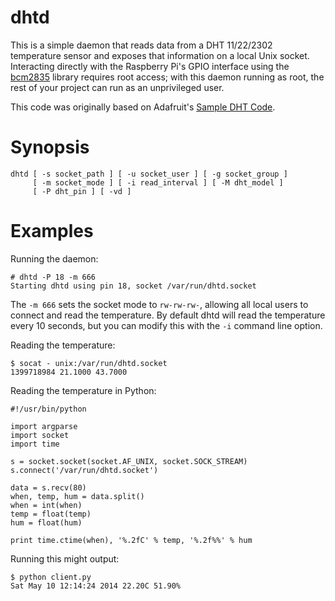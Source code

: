 dhtd
====

This is a simple daemon that reads data from a DHT 11/22/2302
temperature sensor and exposes that information on a local Unix
socket.  Interacting directly with the Raspberry Pi's GPIO interface
using the [bcm2835][] library requires root access; with this daemon
running as root, the rest of your project can run as an unprivileged
user.

This code was originally based on Adafruit's [Sample DHT Code][ada].

Synopsis
========

    dhtd [ -s socket_path ] [ -u socket_user ] [ -g socket_group ]
         [ -m socket_mode ] [ -i read_interval ] [ -M dht_model ]
         [ -P dht_pin ] [ -vd ]

Examples
========

Running the daemon:

    # dhtd -P 18 -m 666
    Starting dhtd using pin 18, socket /var/run/dhtd.socket

The `-m 666` sets the socket mode to `rw-rw-rw-`, allowing all local
users to connect and read the temperature.  By default dhtd will read
the temperature every 10 seconds, but you can modify this with the
`-i` command line option.

Reading the temperature:

    $ socat - unix:/var/run/dhtd.socket
    1399718984 21.1000 43.7000

Reading the temperature in Python:

    #!/usr/bin/python

    import argparse
    import socket
    import time

    s = socket.socket(socket.AF_UNIX, socket.SOCK_STREAM)
    s.connect('/var/run/dhtd.socket')

    data = s.recv(80)
    when, temp, hum = data.split()
    when = int(when)
    temp = float(temp)
    hum = float(hum)

    print time.ctime(when), '%.2fC' % temp, '%.2f%%' % hum

Running this might output:

    $ python client.py
    Sat May 10 12:14:24 2014 22.20C 51.90%

[bcm2835]: http://www.airspayce.com/mikem/bcm2835/
[ada]: https://github.com/adafruit/Adafruit-Raspberry-Pi-Python-Code/tree/master/Adafruit_DHT_Driver


